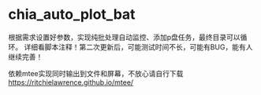 # chia_auto_plot_bat
根据需求设置好参数，实现纯批处理自动监控、添加p盘任务，最终目录可以循环。
详细看脚本注释！第二次更新后，可能测试时间不长，可能有BUG，能有人继续完善！

依赖mtee实现同时输出到文件和屏幕，不放心请自行下载
https://ritchielawrence.github.io/mtee/
